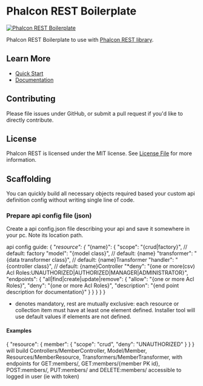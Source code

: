 # Phalcon REST Boilerplate

[![Phalcon REST Boilerplate](https://phalconist.com/redound/phalcon-rest-boilerplate/default.svg)][0]

Phalcon REST Boilerplate to use with [Phalcon REST library][1].

## Learn More

- [Quick Start][2]
- [Documentation][3]

## Contributing

Please file issues under GitHub, or submit a pull request if you'd like to directly contribute.

## License

Phalcon REST is licensed under the MIT license. See [License File](LICENSE.md) for more information.

[0]: https://phalconist.com/redound/phalcon-rest-boilerplate
[1]: https://github.com/redound/phalcon-rest
[2]: http://phalcon-rest.redound.org/quick_start.html
[3]: http://phalcon-rest.redound.org


## Scaffolding 
You can quickly build all necessary objects required based your custom api definition config without writing single line
of code.

### Prepare api config file (json)

Create a api config.json file describing your api and save it somewhere in your pc. Note its location path.

api config guide:
    {
      "*resource": {
        "*{name}": {
          "scope": "{crud|factory}",    // default: factory
          "model": "{model class}",     // default: {name}
          "transformer": "{data transformer class}",    // default: {name}Transformer
          "handler": "{controller class}",              // default: {name}Controller
          "*deny": "{one or more(csv) Acl Roles:UNAUTHORIZED|AUTHORIZED|MANAGER|ADMINISTRATOR}",
          "endpoints": {
            "all|find|create|update|remove": {
              "allow": "{one or more Acl Roles}",
              "deny": "{one or more Acl Roles}",
              "description": "{end point description for documentation}"
            }
          }
        }
      }
    }
* denotes mandatory, rest are mutually exclusive: each resource or collection item must have at least one element defined.
Installer tool will use default values if elements are not defined.

#### Examples
{
    "resource": {
        member": {
          "scope": "crud",
          "deny": "UNAUTHORIZED"
        }
    }
}
will build Controllers/MemberController, Model/Member, Resources/MemberResource, Transformers/MemberTransformer, 
with endpoints for GET:members/, GET:members/{member PK id}, POST:members/, PUT:members/ and DELETE:members/ accessible 
to logged in user (ie with token)


